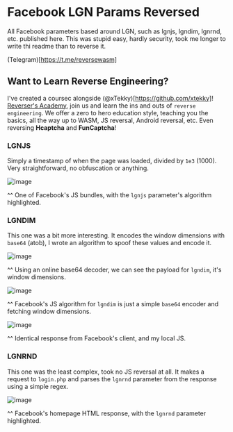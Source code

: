 # Facebook LGN Params Reversed

All Facebook parameters based around LGN, such as lgnjs, lgndim, lgnrnd, etc. published here. This was stupid easy, hardly security, took me longer to write thi readme than to reverse it.

(Telegram)[https://t.me/reversewasm]

## Want to Learn Reverse Engineering?

I've created a coursec alongside (@xTekky)[https://github.com/xtekky]! [Reverser's Academy](https://whop.com/reverser-academy), join us and learn the ins and outs of `reverse engineering`. We offer a zero to hero education style, teaching you the basics, all the way up to WASM, JS reversal, Android reversal, etc. Even reversing **Hcaptcha** and **FunCaptcha**!

### LGNJS

Simply a timestamp of when the page was loaded, divided by `1e3` (1000). Very straightforward, no obfuscation or anything.

![image](https://github.com/Hartman5/Facebook-LGN-Reversed/blob/main/media/Screenshot%202024-12-08%20at%203.11.57%E2%80%AFPM.png?raw=true)

^^ One of Facebook's JS bundles, with the `lgnjs` parameter's algorithm highlighted.

### LGNDIM

This one was a bit more interesting. It encodes the window dimensions with `base64` (atob), I wrote an algorithm to spoof these values and encode it.

![image](https://github.com/Hartman5/Facebook-LGN-Reversed/blob/main/media/Screenshot%202024-12-08%20at%203.26.15%E2%80%AFPM.png?raw=true)

^^ Using an online base64 decoder, we can see the payload for `lgndim`, it's window dimensions.

![image](https://github.com/Hartman5/Facebook-LGN-Reversed/blob/main/media/Screenshot%202024-12-08%20at%203.14.45%E2%80%AFPM.png?raw=true)

^^ Facebook's JS algorithm for `lgndim` is just a simple `base64` encoder and fetching window dimensions.

![image](https://github.com/Hartman5/Facebook-LGN-Reversed/blob/main/media/Screenshot%202024-12-08%20at%203.17.11%E2%80%AFPM.png?raw=true)

^^ Identical response from Facebook's client, and my local JS.

### LGNRND

This one was the least complex, took no JS reversal at all. It makes a request to `login.php` and parses the `lgnrnd` parameter from the response using a simple regex.

![image](https://github.com/Hartman5/Facebook-LGN-Reversed/blob/main/media/Screenshot%202024-12-08%20at%203.15.12%E2%80%AFPM.png?raw=true)

^^ Facebook's homepage HTML response, with the `lgnrnd` parameter highlighted.